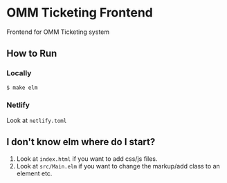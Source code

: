 # OMM Ticketing Frontend

Frontend for OMM Ticketing system

## How to Run

### Locally

```bash
$ make elm
```

### Netlify

Look at `netlify.toml`

## I don't know elm where do I start?

1. Look at `index.html` if you want to add css/js files.
1. Look at `src/Main.elm` if you want to change the markup/add class to an element etc.
